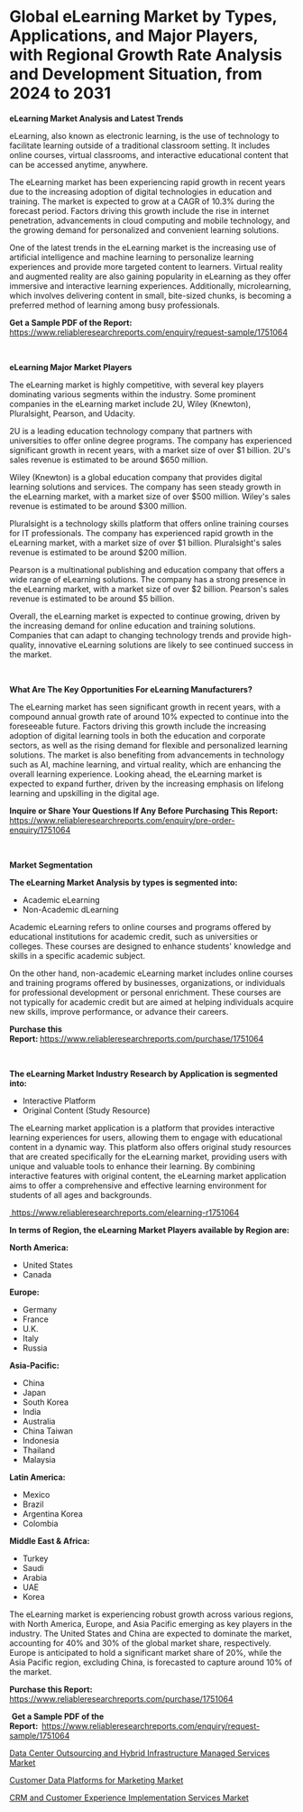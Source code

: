 <p><h1>Global eLearning Market by Types, Applications, and Major Players, with Regional Growth Rate Analysis and Development Situation, from 2024 to 2031</h1></p><p><strong>eLearning Market Analysis and Latest Trends</strong></p>
<p><p>eLearning, also known as electronic learning, is the use of technology to facilitate learning outside of a traditional classroom setting. It includes online courses, virtual classrooms, and interactive educational content that can be accessed anytime, anywhere.</p><p>The eLearning market has been experiencing rapid growth in recent years due to the increasing adoption of digital technologies in education and training. The market is expected to grow at a CAGR of 10.3% during the forecast period. Factors driving this growth include the rise in internet penetration, advancements in cloud computing and mobile technology, and the growing demand for personalized and convenient learning solutions.</p><p>One of the latest trends in the eLearning market is the increasing use of artificial intelligence and machine learning to personalize learning experiences and provide more targeted content to learners. Virtual reality and augmented reality are also gaining popularity in eLearning as they offer immersive and interactive learning experiences. Additionally, microlearning, which involves delivering content in small, bite-sized chunks, is becoming a preferred method of learning among busy professionals.</p></p>
<p><strong>Get a Sample PDF of the Report:&nbsp;</strong> <a href="https://www.reliableresearchreports.com/enquiry/request-sample/1751064">https://www.reliableresearchreports.com/enquiry/request-sample/1751064</a></p>
<p>&nbsp;</p>
<p><strong>eLearning Major Market Players</strong></p>
<p><p>The eLearning market is highly competitive, with several key players dominating various segments within the industry. Some prominent companies in the eLearning market include 2U, Wiley (Knewton), Pluralsight, Pearson, and Udacity.</p><p>2U is a leading education technology company that partners with universities to offer online degree programs. The company has experienced significant growth in recent years, with a market size of over $1 billion. 2U's sales revenue is estimated to be around $650 million.</p><p>Wiley (Knewton) is a global education company that provides digital learning solutions and services. The company has seen steady growth in the eLearning market, with a market size of over $500 million. Wiley's sales revenue is estimated to be around $300 million.</p><p>Pluralsight is a technology skills platform that offers online training courses for IT professionals. The company has experienced rapid growth in the eLearning market, with a market size of over $1 billion. Pluralsight's sales revenue is estimated to be around $200 million.</p><p>Pearson is a multinational publishing and education company that offers a wide range of eLearning solutions. The company has a strong presence in the eLearning market, with a market size of over $2 billion. Pearson's sales revenue is estimated to be around $5 billion.</p><p>Overall, the eLearning market is expected to continue growing, driven by the increasing demand for online education and training solutions. Companies that can adapt to changing technology trends and provide high-quality, innovative eLearning solutions are likely to see continued success in the market.</p></p>
<p>&nbsp;</p>
<p><strong>What Are The Key Opportunities For eLearning Manufacturers?</strong></p>
<p><p>The eLearning market has seen significant growth in recent years, with a compound annual growth rate of around 10% expected to continue into the foreseeable future. Factors driving this growth include the increasing adoption of digital learning tools in both the education and corporate sectors, as well as the rising demand for flexible and personalized learning solutions. The market is also benefiting from advancements in technology such as AI, machine learning, and virtual reality, which are enhancing the overall learning experience. Looking ahead, the eLearning market is expected to expand further, driven by the increasing emphasis on lifelong learning and upskilling in the digital age.</p></p>
<p><strong>Inquire or Share Your Questions If Any Before Purchasing This Report:</strong> <a href="https://www.reliableresearchreports.com/enquiry/pre-order-enquiry/1751064">https://www.reliableresearchreports.com/enquiry/pre-order-enquiry/1751064</a></p>
<p>&nbsp;</p>
<p><strong>Market Segmentation</strong></p>
<p><strong>The eLearning Market Analysis by types is segmented into:</strong></p>
<p><ul><li>Academic eLearning</li><li>Non-Academic dLearning</li></ul></p>
<p><p>Academic eLearning refers to online courses and programs offered by educational institutions for academic credit, such as universities or colleges. These courses are designed to enhance students' knowledge and skills in a specific academic subject.</p><p>On the other hand, non-academic eLearning market includes online courses and training programs offered by businesses, organizations, or individuals for professional development or personal enrichment. These courses are not typically for academic credit but are aimed at helping individuals acquire new skills, improve performance, or advance their careers.</p></p>
<p><strong>Purchase this Report:&nbsp;</strong><a href="https://www.reliableresearchreports.com/purchase/1751064">https://www.reliableresearchreports.com/purchase/1751064</a></p>
<p>&nbsp;</p>
<p><strong>The eLearning Market Industry Research by Application is segmented into:</strong></p>
<p><ul><li>Interactive Platform</li><li>Original Content (Study Resource)</li></ul></p>
<p><p>The eLearning market application is a platform that provides interactive learning experiences for users, allowing them to engage with educational content in a dynamic way. This platform also offers original study resources that are created specifically for the eLearning market, providing users with unique and valuable tools to enhance their learning. By combining interactive features with original content, the eLearning market application aims to offer a comprehensive and effective learning environment for students of all ages and backgrounds.</p></p>
<p><a href="https://www.reliableresearchreports.com/elearning-r1751064">&nbsp;https://www.reliableresearchreports.com/elearning-r1751064</a></p>
<p><strong>In terms of Region, the eLearning Market Players available by Region are:</strong></p>
<p>
    <p> <strong> North America: </strong>
        <ul>
            <li>United States</li>
            <li>Canada</li>
        </ul>
        </p> 
    <p> <strong> Europe: </strong>
        <ul>
            <li>Germany</li>
            <li>France</li>
            <li>U.K.</li>
            <li>Italy</li>
            <li>Russia</li>
        </ul>
        </p> 
    <p> <strong> Asia-Pacific: </strong>
        <ul>
            <li>China</li>
            <li>Japan</li>
            <li>South Korea</li>
            <li>India</li>
            <li>Australia</li>
            <li>China Taiwan</li>
            <li>Indonesia</li>
            <li>Thailand</li>
            <li>Malaysia</li>
        </ul>
        </p> 
    <p> <strong> Latin America: </strong>
        <ul>
            <li>Mexico</li>
            <li>Brazil</li>
            <li>Argentina Korea</li>
            <li>Colombia</li>
        </ul>
        </p> 
    <p> <strong> Middle East & Africa: </strong>
        <ul>
            <li>Turkey</li>
            <li>Saudi</li>
            <li>Arabia</li>
            <li>UAE</li>
            <li>Korea</li>
        </ul>
    </p>
    </p>
<p><p>The eLearning market is experiencing robust growth across various regions, with North America, Europe, and Asia Pacific emerging as key players in the industry. The United States and China are expected to dominate the market, accounting for 40% and 30% of the global market share, respectively. Europe is anticipated to hold a significant market share of 20%, while the Asia Pacific region, excluding China, is forecasted to capture around 10% of the market.</p></p>
<p><strong>Purchase this Report: </strong><a href="https://www.reliableresearchreports.com/purchase/1751064">https://www.reliableresearchreports.com/purchase/1751064</a></p>
<p>&nbsp;<strong>Get a Sample PDF of the Report:&nbsp;&nbsp;</strong><a href="https://www.reliableresearchreports.com/enquiry/request-sample/1751064">https://www.reliableresearchreports.com/enquiry/request-sample/1751064</a></p>
<p><strong></strong></p>
<p><p><a href="https://github.com/theanastasiyah/Market-Research-Report-List-1/blob/main/data-center-outsourcing-and-hybrid-infrastructure-managed-services-market.md">Data Center Outsourcing and Hybrid Infrastructure Managed Services Market</a></p><p><a href="https://github.com/khlifeservices/Market-Research-Report-List-1/blob/main/customer-data-platforms-for-marketing-market.md">Customer Data Platforms for Marketing Market</a></p><p><a href="https://github.com/msbsaifansami/Market-Research-Report-List-1/blob/main/crm-and-customer-experience-implementation-services-market.md">CRM and Customer Experience Implementation Services Market</a></p></p>